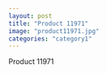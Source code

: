 ```yaml
---
layout: post
title: "Product 11971"
image: "product11971.jpg"
categories: "category1"
---
```

Product 11971
